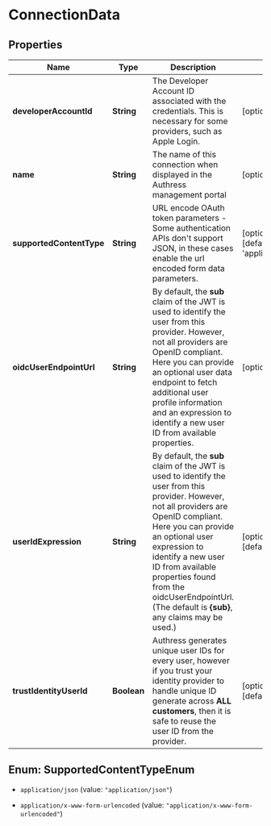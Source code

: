 # ConnectionData

## Properties

Name | Type | Description | Notes
------------ | ------------- | ------------- | -------------
**developerAccountId** | **String** | The Developer Account ID associated with the credentials. This is necessary for some providers, such as Apple Login. | [optional] 
**name** | **String** | The name of this connection when displayed in the Authress management portal | [optional] 
**supportedContentType** | **String** | URL encode OAuth token parameters - Some authentication APIs don&#39;t support JSON, in these cases enable the url encoded form data parameters. | [optional] [default: &#39;application/json&#39;]
**oidcUserEndpointUrl** | **String** | By default, the **sub** claim of the JWT is used to identify the user from this provider. However, not all providers are OpenID compliant. Here you can provide an optional user data endpoint to fetch additional user profile information and an expression to identify a new user ID from available properties. | [optional] 
**userIdExpression** | **String** | By default, the **sub** claim of the JWT is used to identify the user from this provider. However, not all providers are OpenID compliant. Here you can provide an optional user expression to identify a new user ID from available properties found from the oidcUserEndpointUrl. (The default is **{sub}**, any claims may be used.) | [optional] [default: &#39;{sub}&#39;]
**trustIdentityUserId** | **Boolean** | Authress generates unique user IDs for every user, however if you trust your identity provider to handle unique ID generate across **ALL customers**, then it is safe to reuse the user ID from the provider. | [optional] [default: false]



## Enum: SupportedContentTypeEnum


* `application/json` (value: `"application/json"`)

* `application/x-www-form-urlencoded` (value: `"application/x-www-form-urlencoded"`)




